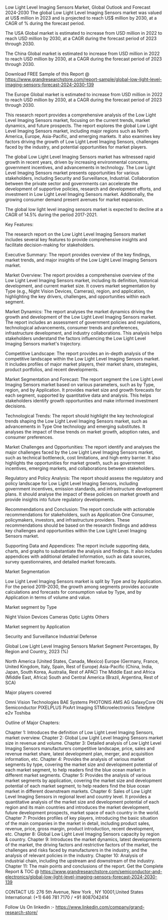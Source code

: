 Low Light Level Imaging Sensors Market, Global Outlook and Forecast 2024-2030
The global Low Light Level Imaging Sensors market was valued at US$ million in 2023 and is projected to reach US$ million by 2030, at a CAGR of % during the forecast period.

The USA Global market is estimated to increase from USD million in 2022 to reach USD million by 2030, at a CAGR during the forecast period of 2023 through 2030.

The China Global market is estimated to increase from USD million in 2022 to reach USD million by 2030, at a CAGR during the forecast period of 2023 through 2030.

Download FREE Sample of this Report @ https://www.grandresearchstore.com/report-sample/global-low-light-level-imaging-sensors-forecast-2024-2030-139

The Europe Global market is estimated to increase from USD million in 2022 to reach USD million by 2030, at a CAGR during the forecast period of 2023 through 2030.

This research report provides a comprehensive analysis of the Low Light Level Imaging Sensors market, focusing on the current trends, market dynamics, and future prospects. The report explores the global Low Light Level Imaging Sensors market, including major regions such as North America, Europe, Asia-Pacific, and emerging markets. It also examines key factors driving the growth of Low Light Level Imaging Sensors, challenges faced by the industry, and potential opportunities for market players.

The global Low Light Level Imaging Sensors market has witnessed rapid growth in recent years, driven by increasing environmental concerns, government incentives, and advancements in technology. The Low Light Level Imaging Sensors market presents opportunities for various stakeholders, including Security and Surveillance, Industrial. Collaboration between the private sector and governments can accelerate the development of supportive policies, research and development efforts, and investment in Low Light Level Imaging Sensors market. Additionally, the growing consumer demand present avenues for market expansion.

The global low light level imaging sensors market is expected to decline at a CAGR of 14.5% during the period 2017-2021.

Key Features:

The research report on the Low Light Level Imaging Sensors market includes several key features to provide comprehensive insights and facilitate decision-making for stakeholders.

Executive Summary: The report provides overview of the key findings, market trends, and major insights of the Low Light Level Imaging Sensors market.

Market Overview: The report provides a comprehensive overview of the Low Light Level Imaging Sensors market, including its definition, historical development, and current market size. It covers market segmentation by Type (e.g., Night Vision Devices, Cameras), region, and application, highlighting the key drivers, challenges, and opportunities within each segment.

Market Dynamics: The report analyses the market dynamics driving the growth and development of the Low Light Level Imaging Sensors market. The report includes an assessment of government policies and regulations, technological advancements, consumer trends and preferences, infrastructure development, and industry collaborations. This analysis helps stakeholders understand the factors influencing the Low Light Level Imaging Sensors market's trajectory.

Competitive Landscape: The report provides an in-depth analysis of the competitive landscape within the Low Light Level Imaging Sensors market. It includes profiles of major market players, their market share, strategies, product portfolios, and recent developments.

Market Segmentation and Forecast: The report segment the Low Light Level Imaging Sensors market based on various parameters, such as by Type, region, and by Application. It provides market size and growth forecasts for each segment, supported by quantitative data and analysis. This helps stakeholders identify growth opportunities and make informed investment decisions.

Technological Trends: The report should highlight the key technological trends shaping the Low Light Level Imaging Sensors market, such as advancements in Type One technology and emerging substitutes. It analyses the impact of these trends on market growth, adoption rates, and consumer preferences.

Market Challenges and Opportunities: The report identify and analyses the major challenges faced by the Low Light Level Imaging Sensors market, such as technical bottleneck, cost limitations, and high entry barrier. It also highlights the opportunities for market growth, such as government incentives, emerging markets, and collaborations between stakeholders.

Regulatory and Policy Analysis: The report should assess the regulatory and policy landscape for Low Light Level Imaging Sensors, including government incentives, emission standards, and infrastructure development plans. It should analyse the impact of these policies on market growth and provide insights into future regulatory developments.

Recommendations and Conclusion: The report conclude with actionable recommendations for stakeholders, such as Application One Consumer, policymakers, investors, and infrastructure providers. These recommendations should be based on the research findings and address key challenges and opportunities within the Low Light Level Imaging Sensors market.

Supporting Data and Appendices: The report include supporting data, charts, and graphs to substantiate the analysis and findings. It also includes appendices with additional detailed information, such as data sources, survey questionnaires, and detailed market forecasts.

Market Segmentation

Low Light Level Imaging Sensors market is split by Type and by Application. For the period 2019-2030, the growth among segments provides accurate calculations and forecasts for consumption value by Type, and by Application in terms of volume and value.

Market segment by Type

Night Vision Devices
Cameras
Optic Lights
Others

Market segment by Application

Security and Surveillance
Industrial
Defense

Global Low Light Level Imaging Sensors Market Segment Percentages, By Region and Country, 2023 (%)

North America (United States, Canada, Mexico)
Europe (Germany, France, United Kingdom, Italy, Spain, Rest of Europe)
Asia-Pacific (China, India, Japan, South Korea, Australia, Rest of APAC)
The Middle East and Africa (Middle East, Africa)
South and Central America (Brazil, Argentina, Rest of SCA)

Major players covered

Omni Vision Technologies
BAE Systems
PHOTONIS
AMS AG
GalaxyCore
ON Semiconductor
PIXELPLUS
PixArt Imaging
STMicroelectronics
Teledyne e2v
Toshiba

Outline of Major Chapters:

Chapter 1: Introduces the definition of Low Light Level Imaging Sensors, market overview.
Chapter 2: Global Low Light Level Imaging Sensors market size in revenue and volume.
Chapter 3: Detailed analysis of Low Light Level Imaging Sensors manufacturers competitive landscape, price, sales and revenue market share, latest development plan, merger, and acquisition information, etc.
Chapter 4: Provides the analysis of various market segments by type, covering the market size and development potential of each market segment, to help readers find the blue ocean market in different market segments.
Chapter 5: Provides the analysis of various market segments by application, covering the market size and development potential of each market segment, to help readers find the blue ocean market in different downstream markets.
Chapter 6: Sales of Low Light Level Imaging Sensors in regional level and country level. It provides a quantitative analysis of the market size and development potential of each region and its main countries and introduces the market development, future development prospects, market space of each country in the world.
Chapter 7: Provides profiles of key players, introducing the basic situation of the main companies in the market in detail, including product sales, revenue, price, gross margin, product introduction, recent development, etc.
Chapter 8: Global Low Light Level Imaging Sensors capacity by region & country.
Chapter 9: Introduces the market dynamics, latest developments of the market, the driving factors and restrictive factors of the market, the challenges and risks faced by manufacturers in the industry, and the analysis of relevant policies in the industry.
Chapter 10: Analysis of industrial chain, including the upstream and downstream of the industry.
Chapter 11: The main points and conclusions of the report.
Get the Complete Report & TOC @ https://www.grandresearchstore.com/semiconductor-and-electronics/global-low-light-level-imaging-sensors-forecast-2024-2030-139

CONTACT US:
276 5th Avenue, New York , NY 10001,United States
International: (+1) 646 781 7170 / +91 8087042414

Follow Us On linkedin :- https://www.linkedin.com/company/grand-research-store/
